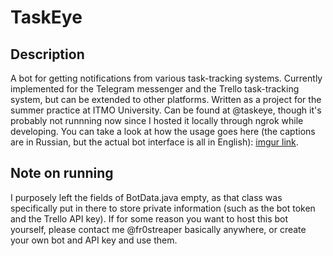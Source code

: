 # TaskEye

## Description

A bot for getting notifications from various task-tracking systems. Currently implemented for the Telegram messenger and the Trello task-tracking system, but can be extended to other platforms. Written as a project for the summer practice at ITMO University. Can be found at @taskeye, though it's probably not runnning now since I hosted it locally through ngrok while developing. You can take a look at how the usage goes here (the captions are in Russian, but the actual bot interface is all in English): [imgur link](https://imgur.com/a/HeF4ilC).

## Note on running

I purposely left the fields of BotData.java empty, as that class was specifically put in there to store private information (such as the bot token and the Trello API key). If for some reason you want to host this bot yourself, please contact me @fr0streaper basically anywhere, or create your own bot and API key and use them. 
